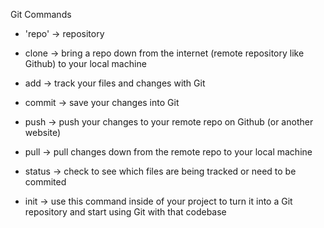 Git Commands

* 'repo' -> repository

* clone -> bring a repo down from the internet (remote repository like Github) to your local machine

* add -> track your files and changes with Git

* commit -> save your changes into Git

* push -> push your changes to your remote repo on Github (or another website)

* pull -> pull changes down from the remote repo to your local machine

* status -> check to see which files are being tracked or need to be commited

* init -> use this command inside of your project to turn it into a Git repository and start using Git with that codebase
